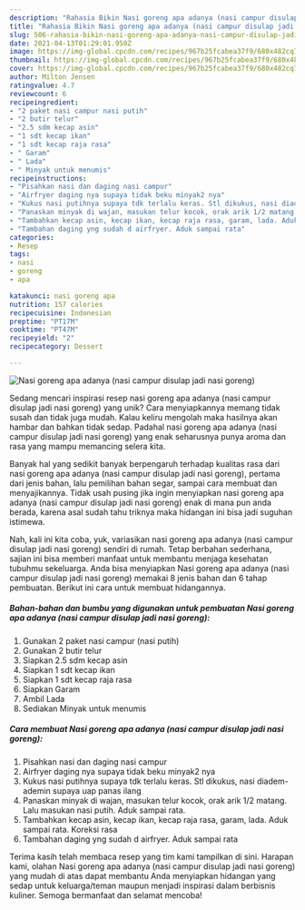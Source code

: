 ```yaml
---
description: "Rahasia Bikin Nasi goreng apa adanya (nasi campur disulap jadi nasi goreng), Enak"
title: "Rahasia Bikin Nasi goreng apa adanya (nasi campur disulap jadi nasi goreng), Enak"
slug: 506-rahasia-bikin-nasi-goreng-apa-adanya-nasi-campur-disulap-jadi-nasi-goreng-enak
date: 2021-04-13T01:29:01.950Z
image: https://img-global.cpcdn.com/recipes/967b25fcabea37f9/680x482cq70/nasi-goreng-apa-adanya-nasi-campur-disulap-jadi-nasi-goreng-foto-resep-utama.jpg
thumbnail: https://img-global.cpcdn.com/recipes/967b25fcabea37f9/680x482cq70/nasi-goreng-apa-adanya-nasi-campur-disulap-jadi-nasi-goreng-foto-resep-utama.jpg
cover: https://img-global.cpcdn.com/recipes/967b25fcabea37f9/680x482cq70/nasi-goreng-apa-adanya-nasi-campur-disulap-jadi-nasi-goreng-foto-resep-utama.jpg
author: Milton Jensen
ratingvalue: 4.7
reviewcount: 6
recipeingredient:
- "2 paket nasi campur nasi putih"
- "2 butir telur"
- "2.5 sdm kecap asin"
- "1 sdt kecap ikan"
- "1 sdt kecap raja rasa"
- " Garam"
- " Lada"
- " Minyak untuk menumis"
recipeinstructions:
- "Pisahkan nasi dan daging nasi campur"
- "Airfryer daging nya supaya tidak beku minyak2 nya"
- "Kukus nasi putihnya supaya tdk terlalu keras. Stl dikukus, nasi diadem-ademin supaya uap panas ilang"
- "Panaskan minyak di wajan, masukan telur kocok, orak arik 1/2 matang. Lalu masukan nasi putih. Aduk sampai rata."
- "Tambahkan kecap asin, kecap ikan, kecap raja rasa, garam, lada. Aduk sampai rata. Koreksi rasa"
- "Tambahan daging yng sudah d airfryer. Aduk sampai rata"
categories:
- Resep
tags:
- nasi
- goreng
- apa

katakunci: nasi goreng apa 
nutrition: 157 calories
recipecuisine: Indonesian
preptime: "PT17M"
cooktime: "PT47M"
recipeyield: "2"
recipecategory: Dessert

---
```



![Nasi goreng apa adanya (nasi campur disulap jadi nasi goreng)](https://img-global.cpcdn.com/recipes/967b25fcabea37f9/680x482cq70/nasi-goreng-apa-adanya-nasi-campur-disulap-jadi-nasi-goreng-foto-resep-utama.jpg)

Sedang mencari inspirasi resep nasi goreng apa adanya (nasi campur disulap jadi nasi goreng) yang unik? Cara menyiapkannya memang tidak susah dan tidak juga mudah. Kalau keliru mengolah maka hasilnya akan hambar dan bahkan tidak sedap. Padahal nasi goreng apa adanya (nasi campur disulap jadi nasi goreng) yang enak seharusnya punya aroma dan rasa yang mampu memancing selera kita.

Banyak hal yang sedikit banyak berpengaruh terhadap kualitas rasa dari nasi goreng apa adanya (nasi campur disulap jadi nasi goreng), pertama dari jenis bahan, lalu pemilihan bahan segar, sampai cara membuat dan menyajikannya. Tidak usah pusing jika ingin menyiapkan nasi goreng apa adanya (nasi campur disulap jadi nasi goreng) enak di mana pun anda berada, karena asal sudah tahu triknya maka hidangan ini bisa jadi suguhan istimewa.




Nah, kali ini kita coba, yuk, variasikan nasi goreng apa adanya (nasi campur disulap jadi nasi goreng) sendiri di rumah. Tetap berbahan sederhana, sajian ini bisa memberi manfaat untuk membantu menjaga kesehatan tubuhmu sekeluarga. Anda bisa menyiapkan Nasi goreng apa adanya (nasi campur disulap jadi nasi goreng) memakai 8 jenis bahan dan 6 tahap pembuatan. Berikut ini cara untuk membuat hidangannya.

<!--inarticleads1-->

##### Bahan-bahan dan bumbu yang digunakan untuk pembuatan Nasi goreng apa adanya (nasi campur disulap jadi nasi goreng):

1. Gunakan 2 paket nasi campur (nasi putih)
1. Gunakan 2 butir telur
1. Siapkan 2.5 sdm kecap asin
1. Siapkan 1 sdt kecap ikan
1. Siapkan 1 sdt kecap raja rasa
1. Siapkan  Garam
1. Ambil  Lada
1. Sediakan  Minyak untuk menumis




<!--inarticleads2-->

##### Cara membuat Nasi goreng apa adanya (nasi campur disulap jadi nasi goreng):

1. Pisahkan nasi dan daging nasi campur
1. Airfryer daging nya supaya tidak beku minyak2 nya
1. Kukus nasi putihnya supaya tdk terlalu keras. Stl dikukus, nasi diadem-ademin supaya uap panas ilang
1. Panaskan minyak di wajan, masukan telur kocok, orak arik 1/2 matang. Lalu masukan nasi putih. Aduk sampai rata.
1. Tambahkan kecap asin, kecap ikan, kecap raja rasa, garam, lada. Aduk sampai rata. Koreksi rasa
1. Tambahan daging yng sudah d airfryer. Aduk sampai rata




Terima kasih telah membaca resep yang tim kami tampilkan di sini. Harapan kami, olahan Nasi goreng apa adanya (nasi campur disulap jadi nasi goreng) yang mudah di atas dapat membantu Anda menyiapkan hidangan yang sedap untuk keluarga/teman maupun menjadi inspirasi dalam berbisnis kuliner. Semoga bermanfaat dan selamat mencoba!
